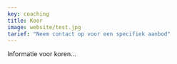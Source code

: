 ```yaml
---
key: coaching
title: Koor
image: website/test.jpg
tarief: "Neem contact op voor een specifiek aanbod"
---
```


Informatie voor koren...